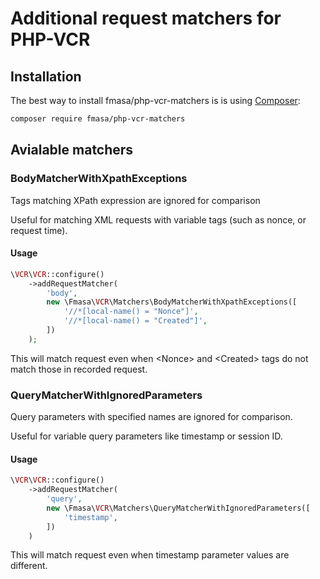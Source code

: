 # Additional request matchers for PHP-VCR

## Installation
The best way to install fmasa/php-vcr-matchers is is using [Composer](https://getcomposer.org/):

```bash
composer require fmasa/php-vcr-matchers
```

## Avialable matchers

### BodyMatcherWithXpathExceptions

Tags matching XPath expression are ignored for comparison

Useful for matching XML requests with variable tags (such as nonce, or request time).

#### Usage

```php
\VCR\VCR::configure()
    ->addRequestMatcher(
        'body',
        new \Fmasa\VCR\Matchers\BodyMatcherWithXpathExceptions([
            '//*[local-name() = "Nonce"]',
            '//*[local-name() = "Created"]',
        ])
    );
```

This will match request even when &lt;Nonce&gt; and &lt;Created&gt; tags do not match those in recorded request.

### QueryMatcherWithIgnoredParameters

Query parameters with specified names are ignored for comparison.

Useful for variable query parameters like timestamp or session ID.

#### Usage

```php
\VCR\VCR::configure()
    ->addRequestMatcher(
        'query',
        new \Fmasa\VCR\Matchers\QueryMatcherWithIgnoredParameters([
            'timestamp',
        ])
    )
```

This will match request even when timestamp parameter values are different.
